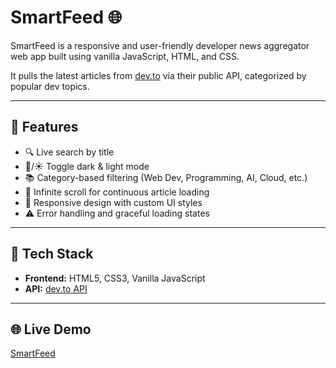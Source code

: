 # SmartFeed 🌐 

SmartFeed is a responsive and user-friendly developer news aggregator web app built using vanilla JavaScript, HTML, and CSS. 

It pulls the latest  articles from [dev.to](https://dev.to/) via their public API, categorized by popular dev topics.

---

## 🚀 Features

- 🔍 Live search by title
- 🌙/☀️ Toggle dark & light mode
- 📚 Category-based filtering (Web Dev, Programming, AI, Cloud, etc.)
- 🔄 Infinite scroll for continuous article loading
- 🎨 Responsive design with custom UI styles
- ⚠️ Error handling and graceful loading states

---


## 🔧 Tech Stack

- **Frontend:** HTML5, CSS3, Vanilla JavaScript
- **API:** [dev.to API](https://developers.forem.com/api/)

---

## 🌐 Live Demo

[SmartFeed](https://prasannat05.github.io/SmartFeed/)

